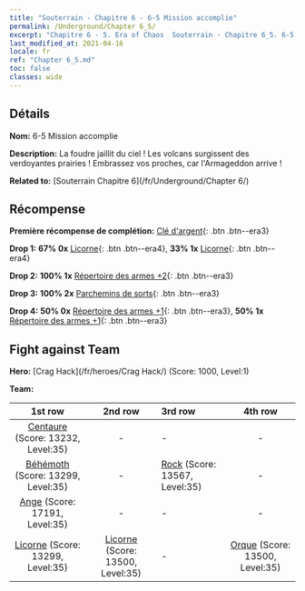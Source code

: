 ```yaml
---
title: "Souterrain - Chapitre 6 - 6-5 Mission accomplie"
permalink: /Underground/Chapter 6_5/
excerpt: "Chapitre 6 - 5. Era of Chaos  Souterrain - Chapitre 6_5. 6-5 Mission accomplie"
last_modified_at: 2021-04-16
locale: fr
ref: "Chapter 6_5.md"
toc: false
classes: wide
---
```


## Détails

 **Nom:** 6-5 Mission accomplie

 **Description:** La foudre jaillit du ciel ! Les volcans surgissent des verdoyantes prairies ! Embrassez vos proches, car l'Armageddon arrive !

 **Related to:** [Souterrain Chapitre 6](/fr/Underground/Chapter 6/)

## Récompense

 **Première récompense de complétion:** [Clé d'argent](/fr/Items/con_693/){: .btn .btn--era3}

 **Drop 1:** **67% 0x** [Licorne](/fr/Items/unt_204/){: .btn .btn--era4}, **33% 1x** [Licorne](/fr/Items/unt_204/){: .btn .btn--era4}

 **Drop 2:** **100% 1x** [Répertoire des armes +2](/fr/Items/mat_32/){: .btn .btn--era3}

 **Drop 3:** **100% 2x** [Parchemins de sorts](/fr/Items/con_694/){: .btn .btn--era3}

 **Drop 4:** **50% 0x** [Répertoire des armes +1](/fr/Items/mat_25/){: .btn .btn--era3}, **50% 1x** [Répertoire des armes +1](/fr/Items/mat_25/){: .btn .btn--era3}


## Fight against Team
 **Hero:** [Crag Hack](/fr/heroes/Crag Hack/) (Score: 1000, Level:1)

 **Team:**


  | 1st row | 2nd row | 3rd row | 4th row |
  |:----:|:----:|:----|:----:|
  | [Centaure](/fr/units/Centaur/) (Score: 13232, Level:35)  | - | - | - |
  | [Béhémoth](/fr/units/Behemoth/) (Score: 13299, Level:35)  | - | [Rock](/fr/units/Roc/) (Score: 13567, Level:35)  | - |
  | [Ange](/fr/units/Angel/) (Score: 17191, Level:35)  | - | - | - |
  | [Licorne](/fr/units/Unicorn/) (Score: 13299, Level:35)  | [Licorne](/fr/units/Unicorn/) (Score: 13500, Level:35)  | - | [Orque](/fr/units/Orc/) (Score: 13500, Level:35)  |


